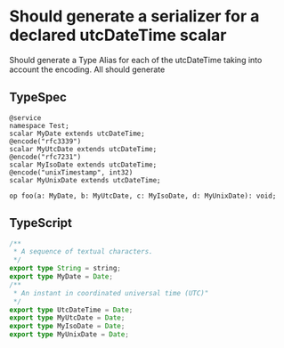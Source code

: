 # Should generate a serializer for a declared utcDateTime scalar

Should generate a Type Alias for each of the utcDateTime taking into account the encoding. All should generate

## TypeSpec

```tsp
@service
namespace Test;
scalar MyDate extends utcDateTime;
@encode("rfc3339")
scalar MyUtcDate extends utcDateTime;
@encode("rfc7231")
scalar MyIsoDate extends utcDateTime;
@encode("unixTimestamp", int32)
scalar MyUnixDate extends utcDateTime;

op foo(a: MyDate, b: MyUtcDate, c: MyIsoDate, d: MyUnixDate): void;
```

## TypeScript

```ts src/models/models.ts
/**
 * A sequence of textual characters.
 */
export type String = string;
export type MyDate = Date;
/**
 * An instant in coordinated universal time (UTC)"
 */
export type UtcDateTime = Date;
export type MyUtcDate = Date;
export type MyIsoDate = Date;
export type MyUnixDate = Date;
```
